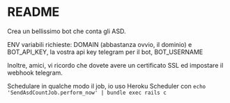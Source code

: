 # README

Crea un bellissimo bot che conta gli ASD.

ENV variabili richieste: DOMAIN (abbastanza ovvio, il dominio) e BOT_API_KEY, la vostra api key telegram per il bot, BOT_USERNAME

Inoltre, amici, vi ricordo che dovete avere un certificato SSL ed impostare il webhook telegram.

Schedulare in qualche modo il job, io uso Heroku Scheduler con `echo 'SendAsdCountJob.perform_now' | bundle exec rails c`
